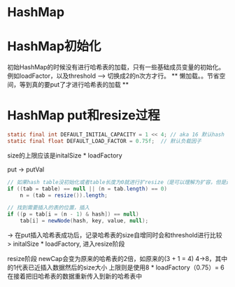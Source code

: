 # HashMap

# HashMap初始化
初始HashMap的时候没有进行哈希表的加载，只有一些基础成员变量的初始化。例如loadFactor，以及threshold --> 切换成2的n次方才行。
** 懒加载。。节省空间，等到真的要put了才进行哈希表的加载 **

# HashMap put和resize过程
```Java
static final int DEFAULT_INITIAL_CAPACITY = 1 << 4; // aka 16 默认hash table大小 
static final float DEFAULT_LOAD_FACTOR = 0.75f;  // 默认负载因子
```
size的上限应该是initalSize * loadFactory

put -> putVal

```Java
// 如果hash table没初始化或者table长度为0就进行扩resize（是可以理解为扩容，但是还是用英文比较好，resize可能会使hash table变小）
if ((tab = table) == null || (n = tab.length) == 0)
    n = (tab = resize()).length;

// 找到需要插入的表的位置，插入
if ((p = tab[i = (n - 1) & hash]) == null)
    tab[i] = newNode(hash, key, value, null);
```

-> 在put插入哈希表成功后，记录哈希表的size自增同时会和threshold进行比较 > initalSize * loadFactory, 进入resize阶段

resize阶段 newCap会变为原来的哈希表的2倍，如原来的(3 + 1 = 4) 4->8，其中的1代表已近插入数据然后的size大小
上限则是使用8 * loadFactory（0.75）= 6
在接着把旧哈希表的数据重新传入到新的哈希表中


